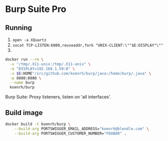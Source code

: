 # Burp Suite Pro

## Running

1. `open -a XQuartz`
2. `socat TCP-LISTEN:6000,reuseaddr,fork "UNIX-CLIENT:\""$E:DISPLAY"\""`
3.


```bash
docker run --rm \
  -v "/tmp/.X11-unix:/tmp/.X11-unix" \
  -e "DISPLAY=192.168.1.59:0" \
  -v $E:HOME"/src/github.com/koenrh/burp/java:/home/burp/.java" \
  -p 8080:8080 \
  --name burp
  koenrh/burp
```

Burp Suite: Proxy listeners, listen on 'all interfaces'.

## Build image

```bash
docker build -t koenrh/burp \
    --build-arg PORTSWIGGER_EMAIL_ADDRESS="koenrh@blendle.com" \
    --build-arg PORTSWIGGER_CUSTOMER_NUMBER="FOOBAR" .
```
